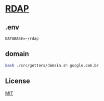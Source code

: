 # [RDAP]()

## .env

```
DATABASE=~/rdap
```

## domain

```sh
bash ./src/getters/domain.sh google.com.br
```

## License

[MIT](./LICENSE)
